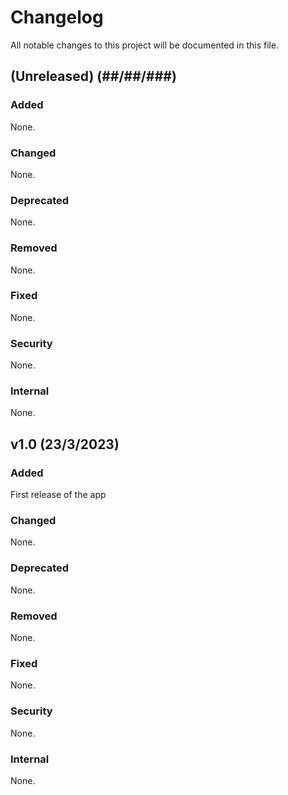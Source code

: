 # Changelog
All notable changes to this project will be documented in this file.

## (Unreleased) (##/##/###)
### Added
None.

### Changed
None.

### Deprecated
None.

### Removed
None.

### Fixed
None.

### Security
None.

### Internal
None.

## v1.0 (23/3/2023)
### Added
First release of the app

### Changed
None.

### Deprecated
None.

### Removed
None.

### Fixed
None.

### Security
None.

### Internal
None.